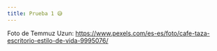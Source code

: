 ```yaml
---
title: Prueba 1 😅
---
```


Foto de Temmuz Uzun: https://www.pexels.com/es-es/foto/cafe-taza-escritorio-estilo-de-vida-9995076/
